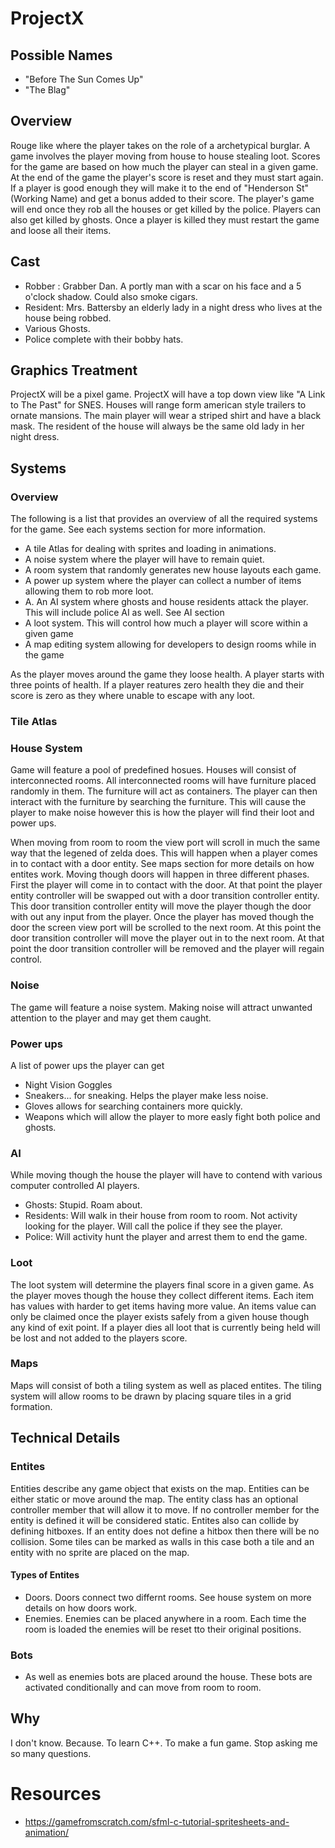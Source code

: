 # ProjectX

## Possible Names 

 * "Before The Sun Comes Up"
 * "The Blag"

## Overview
Rouge like where the player takes on the role of a archetypical burglar. A game involves the player moving from house to house stealing loot. Scores for the game are based on how much the player can steal in a given game. At the end of the game the player's score is reset and they must start again. If a player is good enough they will make it to the end of "Henderson St"(Working Name) and get a bonus added to their score. The player's game will end once they rob all the houses or get killed by the police. Players can also get killed by ghosts. Once a player is killed they must restart the game and loose all their items.

## Cast

 * Robber : Grabber Dan. A portly man with a scar on his face and a 5 o'clock shadow. Could also smoke cigars.
 * Resident:  Mrs. Battersby an elderly lady in a night dress who lives at the house being robbed.
 * Various Ghosts.
 * Police complete with their bobby hats.

## Graphics Treatment
ProjectX will be a pixel game. ProjectX will have a top down view like "A Link to The Past" for SNES. Houses will range form american style trailers to ornate mansions. The main player will wear a striped shirt and have a black mask. The resident of the house will always be the same old lady in her night dress.

## Systems

### Overview
The following is a list that provides an overview of all the required systems for the game. See each systems section for more information.

 * A tile Atlas for dealing with sprites and loading in animations.
 * A noise system where the player will have to remain quiet.
 * A room system that randomly generates new house layouts each game. 
 * A power up system where the player can collect a number of items allowing them to rob more loot. 
 * A. An AI system where ghosts and house residents attack the player. This will include police AI as well. See AI section
 * A loot system. This will control how much a player will score within a given game
 * A map editing system allowing for developers to design rooms while in the game

As the player moves around the game they loose health. A player starts with three points of health. If a player reatures zero health they die and their score is zero as they where unable to escape with any loot.

### Tile Atlas

### House System
Game will feature a pool of predefined hosues. Houses will consist of interconnected rooms. All interconnected rooms will have furniture placed randomly in them. The furniture will act as containers. The player can then interact with the furniture by searching the furniture. This will cause the player to make noise however this is how the player will find their loot and power ups. 

When moving from room to room the view port will scroll in much the same way that the legened of zelda does. This will happen when a player comes in to contact with a door entity. See maps section for more details on how entites work. Moving though doors will happen in three different phases. First the player will come in to contact with the door. At that point the player entity controller will be swapped out with a door transition controller entity. This door transition controller entity will move the player though the door with out any input from the player. Once the player has moved though the door the screen view port will be scrolled to the next room. At this point the door transition controller will move the player out in to the next room. At that point the door transition controller will be removed and the player will regain control.

### Noise
The game will feature a noise system. Making noise will attract unwanted attention to the player and may get them caught.

### Power ups
A list of power ups the player can get

 * Night Vision Goggles
 * Sneakers... for sneaking. Helps the player make less noise.
 * Gloves allows for searching containers more quickly.
 * Weapons which will allow the player to more easly fight both police and ghosts.

### AI
While moving though the house the player will have to contend with various computer controlled AI players. 

 * Ghosts: Stupid. Roam about.
 * Residents: Will walk in their house from room to room. Not activity looking for the player. Will call the police if they see the player. 
 * Police: Will activity hunt the player and arrest them to end the game.

### Loot
The loot system will determine the players final score in a given game. As the player moves though the house they collect different items. Each item has values with harder to get items having more value. An items value can only be claimed once the player exists safely from a given house though any kind of exit point. If a player dies all loot that is currently being held will be lost and not added to the players score.

### Maps
Maps will consist of both a tiling system as well as placed entites. The tiling system will allow rooms to be drawn by placing square tiles in a grid formation.

## Technical Details

### Entites
Entities describe any game object that exists on the map. Entities can be either static or move around the map. The entity class has an optional controller member that will allow it to move. If no controller member for the entity is defined it will be considered static. Entites also can collide by defining hitboxes. If an entity does not define a hitbox then there will be no collision. Some tiles can be marked as walls in this case both a tile and an entity with no sprite are placed on the map.

#### Types of Entites
 * Doors. Doors connect two differnt rooms. See house system on more details on how doors work.
 * Enemies. Enemies can be placed anywhere in a room. Each time the room is loaded the enemies will be reset tto their original positions.

### Bots
 * As well as enemies bots are placed around the house. These bots are activated conditionally and can move from room to room.

## Why
I don't know. Because. To learn C++. To make a fun game. Stop asking me so many questions.

# Resources
 * https://gamefromscratch.com/sfml-c-tutorial-spritesheets-and-animation/

